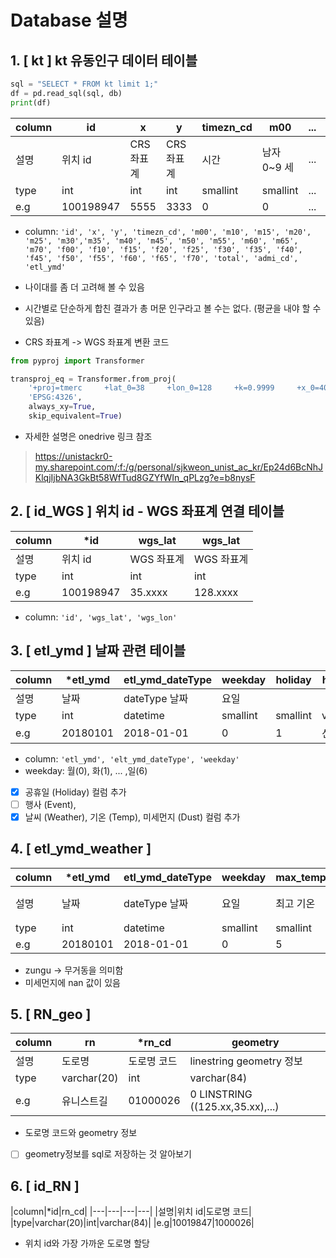 # Database 설명

## 1. [ kt ] kt 유동인구 데이터 테이블 

```python
sql = "SELECT * FROM kt limit 1;"
df = pd.read_sql(sql, db)
print(df)
```


|column|id|x|y|timezn_cd|m00|...|total|admi_cd|etl_ymd|
|---|---|---|---|---|---|---|---|---|---|
|설명|위치 id|CRS 좌표계|CRS 좌표계|시간|남자 0~9 세|...|총 인원|행정동 코드|날짜|
|type|int|int|int|smallint|smallint|...|smallint|int|int|
|e.g|100198947|5555|3333|0|0|...|123|31140530|20180101|

- column: ``` 'id', 'x', 'y', 'timezn_cd', 'm00', 'm10', 'm15', 'm20', 'm25', 'm30','m35', 'm40', 'm45', 'm50', 'm55', 'm60', 'm65', 'm70', 'f00', 'f10', 'f15', 'f20', 'f25', 'f30', 'f35', 'f40', 'f45', 'f50', 'f55', 'f60', 'f65', 'f70', 'total', 'admi_cd', 'etl_ymd' ```
- 나이대를 좀 더 고려해 볼 수 있음
- 시간별로 단순하게 합친 결과가 총 머문 인구라고 볼 수는 없다. (평균을 내야 할 수 있음)


- CRS 좌표계 -> WGS 좌표계 변환 코드
``` python
from pyproj import Transformer

transproj_eq = Transformer.from_proj(
    '+proj=tmerc     +lat_0=38     +lon_0=128     +k=0.9999     +x_0=400000     +y_0=600000     +ellps=bessel     +towgs84=-115.8,474.99,674.11,1.16,-2.31,-1.63,6.43 +units=m +no_defs',
    'EPSG:4326',
    always_xy=True,
    skip_equivalent=True)
```
- 자세한 설명은 onedrive 링크 참조
> https://unistackr0-my.sharepoint.com/:f:/g/personal/sjkweon_unist_ac_kr/Ep24d6BcNhJKlqjIjbNA3GkBt58WfTud8GZYfWIn_qPLzg?e=b8nysF


## 2. [ id_WGS ] 위치 id - WGS 좌표계 연결 테이블
|column|*id|wgs_lat|wgs_lat|
|---|---|---|---|
|설명|위치 id|WGS 좌표계|WGS 좌표계|
|type|int|int|int|
|e.g|100198947|35.xxxx|128.xxxx|

- column: ``` 'id', 'wgs_lat', 'wgs_lon' ```

## 3. [ etl_ymd ] 날짜 관련 테이블

|column|*etl_ymd|etl_ymd_dateType|weekday|holiday|holiday_nm|
|---|---|---|---|---|---|
|설명|날짜|dateType 날짜|요일|
|type|int|datetime|smallint|smallint|varchar(10)|
|e.g|20180101|2018-01-01|0|1|신정|

- column: ``` 'etl_ymd', 'elt_ymd_dateType', 'weekday' ```
- weekday: 월(0), 화(1), ... ,일(6)
- [x] 공휴일 (Holiday) 컬럼 추가 
- [ ] 행사 (Event), 
- [x] 날씨 (Weather), 기온 (Temp), 미세먼지 (Dust) 컬럼 추가

## 4. [ etl_ymd_weather ]
|column|*etl_ymd|etl_ymd_dateType|weekday|max_temp|min_temp|pm10_max|pm10_min|zungu_max|zungu_min|
|---|---|---|---|---|---|---|---|---|---|
|설명|날짜|dateType 날짜|요일|최고 기온|최저기온|삼산 최고 미세먼지|삼산 최저 미세먼지|무거동 최대 미세먼지|무거동 최저 미세먼지
|type|int|datetime|smallint|smallint|varchar(10)|decimal(10,0)|decimal(10,0)|varchar(10)|varchar(10)|varchar(10)|varchar(10)|
|e.g|20180101|2018-01-01|0|5|-0.6|142|45|142|45|

- zungu -> 무거동을 의미함
- 미세먼지에 nan 값이 있음

## 5. [ RN_geo ]

|column|rn|*rn_cd|geometry|
|---|---|---|---|
|설명|도로명|도로명 코드|linestring geometry 정보|
|type|varchar(20)|int|varchar(84)|
|e.g|유니스트길|01000026|0 LINSTRING ((125.xx,35.xx),...)|
- 도로명 코드와 geometry 정보
- [ ] geometry정보를 sql로 저장하는 것 알아보기

## 6. [ id_RN ]

|column|*id|rn_cd|
|---|---|---|---|
|설명|위치 id|도로명 코드|
|type|varchar(20)|int|varchar(84)|
|e.g|10019847|1000026|
- 위치 id와 가장 가까운 도로명 할당
